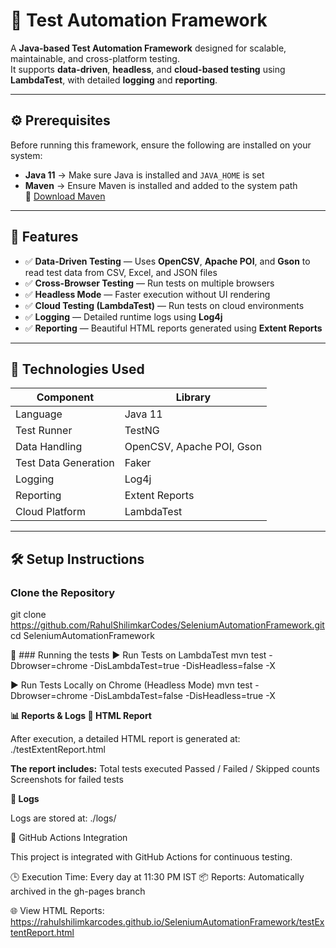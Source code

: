# 🧪 Test Automation Framework

A **Java-based Test Automation Framework** designed for scalable, maintainable, and cross-platform testing.  
It supports **data-driven**, **headless**, and **cloud-based testing** using **LambdaTest**, with detailed **logging** and **reporting**.

---

## ⚙️ Prerequisites

Before running this framework, ensure the following are installed on your system:

- **Java 11** → Make sure Java is installed and `JAVA_HOME` is set  
- **Maven** → Ensure Maven is installed and added to the system path  
  🔗 [Download Maven](https://maven.apache.org/download.cgi)

---

## 🚀 Features

- ✅ **Data-Driven Testing** — Uses **OpenCSV**, **Apache POI**, and **Gson** to read test data from CSV, Excel, and JSON files  
- ✅ **Cross-Browser Testing** — Run tests on multiple browsers  
- ✅ **Headless Mode** — Faster execution without UI rendering  
- ✅ **Cloud Testing (LambdaTest)** — Run tests on cloud environments  
- ✅ **Logging** — Detailed runtime logs using **Log4j**  
- ✅ **Reporting** — Beautiful HTML reports generated using **Extent Reports**

---

## 🧰 Technologies Used

| Component | Library |
|------------|----------|
| Language | Java 11 |
| Test Runner | TestNG |
| Data Handling | OpenCSV, Apache POI, Gson |
| Test Data Generation | Faker |
| Logging | Log4j |
| Reporting | Extent Reports |
| Cloud Platform | LambdaTest |

---

## 🛠️ Setup Instructions

###  Clone the Repository

  git clone https://github.com/RahulShilimkarCodes/SeleniumAutomationFramework.git
  cd SeleniumAutomationFramework

🧪 ### Running the tests
▶️ Run Tests on LambdaTest
  mvn test -Dbrowser=chrome -DisLambdaTest=true -DisHeadless=false -X

▶️ Run Tests Locally on Chrome (Headless Mode)
  mvn test -Dbrowser=chrome -DisLambdaTest=false -DisHeadless=true -X

**📊 Reports & Logs
📁 HTML Report**

After execution, a detailed HTML report is generated at:
./testExtentReport.html

**The report includes:**
Total tests executed
Passed / Failed / Skipped counts
Screenshots for failed tests

**🧾 Logs**

Logs are stored at:
./logs/

🤖 GitHub Actions Integration

This project is integrated with GitHub Actions for continuous testing.

🕒 Execution Time: Every day at 11:30 PM IST
📦 Reports: Automatically archived in the gh-pages branch

🌐 View HTML Reports: https://rahulshilimkarcodes.github.io/SeleniumAutomationFramework/testExtentReport.html



